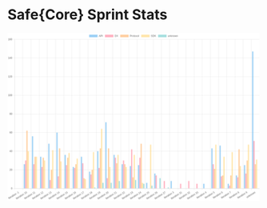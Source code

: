 # Safe{Core} Sprint Stats
<img src="./total_complexity/2025-03-05.png" width="600" title="Total Complexity">


